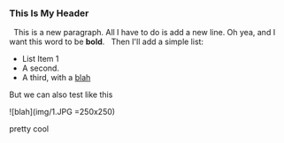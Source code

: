 ### This Is My Header
 
This is a new paragraph. All I have to do is add a new line. Oh yea, and I want this word to be **bold**.
 
Then I'll add a simple list:
 
* List Item 1
* A second.
* A third, with a [blah](img/1.JPG)

But we can also test like this  

![blah](img/1.JPG =250x250)

pretty cool
